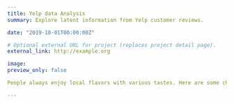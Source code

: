 ```yaml
---
title: Yelp data Analysis
summary: Explore latent information from Yelp customer reviews.

date: "2019-10-01T00:00:00Z"

# Optional external URL for project (replaces project detail page).
external_link: http://example.org

image:
preview_only: false

People always enjoy local flavors with various tastes. Here are some chances to run a successful business. We intend to conclude some useful suggestions through the customer reviews from Yelp dataset. First, to give overall suggestions for all the local flavor restaurant in one state, we do screening to select the most important business features. Second, to give specific suggestions for individual business owner, we compare the word distrbutions of the review between particular business and the other business. Finally, we build a shiny app to implement our project practically.

---
```

